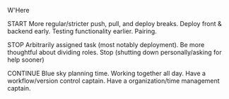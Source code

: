 W'Here

START
More regular/stricter push, pull, and deploy breaks.
Deploy front & backend early.
Testing functionality earlier.
Pairing.

STOP
Arbitrarily assigned task (most notably deployment). Be more thoughtful about dividing roles.
Stop (shutting down personally/asking for help sooner)


CONTINUE
Blue sky planning time.
Working together all day.
Have a workflow/version control captain.
Have a organization/time management captain.
